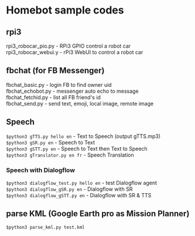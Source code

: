 # Homebot sample codes

## rpi3 
rpi3_robocar_pio.py - RPi3 GPIO control a robot car <br />
rpi3_robocar_webui.y - rPi3 WebUI to control a robot car <br />

## fbchat (for FB Messenger)
fbchat_basic.py - login FB to find owner uid <br />
fbchat_echobot.py - messenger auto echo to message <br />
fbchat_fetchid.py - list all FB friend's id <br />
fbchat_send.py - send text, emoji, local image, remote image

## Speech 
`$python3 gTTS.py hello en` - Text to Speech (output gTTS.mp3)<br />
`$python3 gSR.py en` - Speech to Text<br />
`$python3 gSTT.py en` - Speech to Text then Text to Speech<br />
`$python3 gTranslator.py en fr` - Speech Translation<br />
### Speech with Dialogflow
`$python3 dialogflow_test.py hello en` - test Dialogflow agent<br />
`$python3 dialogflow_gSR.py en` - Dialogflow with SR<br />
`$python3 dialogflow_gSTT.py en` - Dialogflow with SR & TTS<br />

## parse KML (Google Earth pro as Mission Planner)
`$python3 parse_kml.py test.kml`
